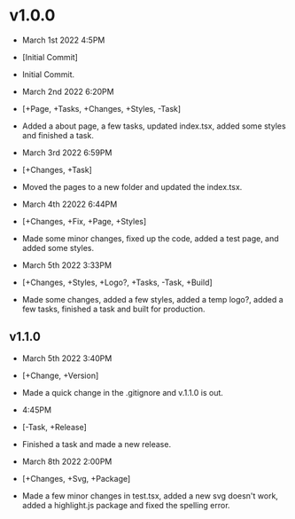 # v1.0.0

- March 1st 2022 4:5PM
- [Initial Commit]
- Initial Commit.

- March 2nd 2022 6:20PM
- [+Page, +Tasks, +Changes, +Styles, -Task]
- Added a about page, a few tasks, updated index.tsx, added some styles and finished a task.

- March 3rd 2022 6:59PM
- [+Changes, +Task]
- Moved the pages to a new folder and updated the index.tsx.

- March 4th 22022 6:44PM
- [+Changes, +Fix, +Page, +Styles]
- Made some minor changes, fixed up the code, added a test page, and added some styles.

- March 5th 2022 3:33PM
- [+Changes, +Styles, +Logo?, +Tasks, -Task, +Build]
- Made some changes, added a few styles, added a temp logo?, added a few tasks, finished a task and built for production.

## v1.1.0

- March 5th 2022 3:40PM
- [+Change, +Version]
- Made a quick change in the .gitignore and v.1.1.0 is out.
- 4:45PM
- [-Task, +Release]
- Finished a task and made a new release.

- March 8th 2022 2:00PM
- [+Changes, +Svg, +Package]
- Made a few minor changes in test.tsx, added a new svg doesn't work, added a highlight.js package and fixed the spelling error.
